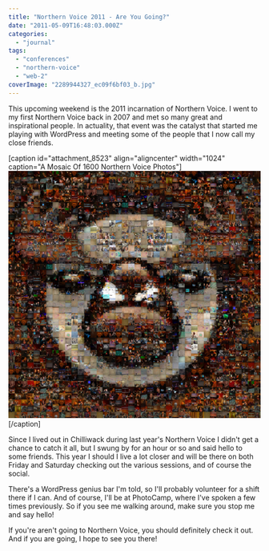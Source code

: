 ```yaml
---
title: "Northern Voice 2011 - Are You Going?"
date: "2011-05-09T16:48:03.000Z"
categories: 
  - "journal"
tags: 
  - "conferences"
  - "northern-voice"
  - "web-2"
coverImage: "2289944327_ec09f6bf03_b.jpg"
---
```


This upcoming weekend is the 2011 incarnation of Northern Voice. I went to my first Northern Voice back in 2007 and met so many great and inspirational people. In actuality, that event was the catalyst that started me playing with WordPress and meeting some of the people that I now call my close friends.

\[caption id="attachment\_8523" align="aligncenter" width="1024" caption="A Mosaic Of 1600 Northern Voice Photos"\][![](images/2289944327_ec09f6bf03_b.jpg "2289944327_ec09f6bf03_b")](http://www.migratorynerd.com/wordpress/wp-content/uploads/2011/05/2289944327_ec09f6bf03_b.jpg)\[/caption\]

Since I lived out in Chilliwack during last year's Northern Voice I didn't get a chance to catch it all, but I swung by for an hour or so and said hello to some friends. This year I should I live a lot closer and will be there on both Friday and Saturday checking out the various sessions, and of course the social.

There's a WordPress genius bar I'm told, so I'll probably volunteer for a shift there if I can. And of course, I'll be at PhotoCamp, where I've spoken a few times previously. So if you see me walking around, make sure you stop me and say hello!

If you're aren't going to Northern Voice, you should definitely check it out. And if you are going, I hope to see you there!
